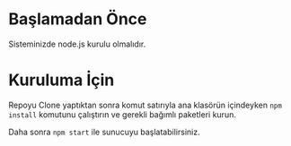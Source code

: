 # Başlamadan Önce
Sisteminizde node.js kurulu olmalıdır.
# Kuruluma İçin

Repoyu Clone yaptıktan sonra komut satırıyla ana klasörün içindeyken ```npm install``` komutunu çalıştırın ve gerekli bağımlı paketleri kurun.

Daha sonra ```npm start``` ile sunucuyu başlatabilirsiniz.
